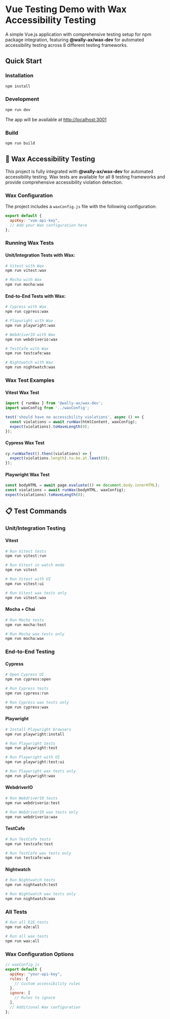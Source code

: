 # Vue Testing Demo with Wax Accessibility Testing

A simple Vue.js application with comprehensive testing setup for npm package integration, featuring **@wally-ax/wax-dev** for automated accessibility testing across 8 different testing frameworks.

##  Quick Start

### Installation
```bash
npm install
```

### Development
```bash
npm run dev
```

The app will be available at [http://localhost:3001](http://localhost:3001)

### Build
```bash
npm run build
```

## 🎯 Wax Accessibility Testing

This project is fully integrated with **@wally-ax/wax-dev** for automated accessibility testing. Wax tests are available for all 8 testing frameworks and provide comprehensive accessibility violation detection.

### Wax Configuration

The project includes a `waxConfig.js` file with the following configuration:
```javascript
export default {
  apiKey: "vue-api-key",
  // Add your Wax configuration here
};
```

### Running Wax Tests

#### **Unit/Integration Tests with Wax:**

```bash
# Vitest with Wax
npm run vitest:wax

# Mocha with Wax
npm run mocha:wax
```

#### **End-to-End Tests with Wax:**

```bash
# Cypress with Wax
npm run cypress:wax

# Playwright with Wax
npm run playwright:wax

# WebdriverIO with Wax
npm run webdriverio:wax

# TestCafe with Wax
npm run testcafe:wax

# Nightwatch with Wax
npm run nightwatch:wax
```



### Wax Test Examples

#### Vitest Wax Test
```javascript
import { runWax } from '@wally-ax/wax-dev';
import waxConfig from '../waxConfig';

test('should have no accessibility violations', async () => {
  const violations = await runWax(htmlContent, waxConfig);
  expect(violations).toHaveLength(0);
});
```

#### Cypress Wax Test
```javascript
cy.runWaxTest().then((violations) => {
  expect(violations.length).to.be.at.least(0);
});
```

#### Playwright Wax Test
```javascript
const bodyHTML = await page.evaluate(() => document.body.innerHTML);
const violations = await runWax(bodyHTML, waxConfig);
expect(violations).toHaveLength(0);
```

## 📋 Test Commands

### Unit/Integration Testing

#### Vitest
```bash
# Run Vitest tests
npm run vitest:run

# Run Vitest in watch mode
npm run vitest

# Run Vitest with UI
npm run vitest:ui

# Run Vitest wax tests only
npm run vitest:wax
```

#### Mocha + Chai
```bash
# Run Mocha tests
npm run mocha:test

# Run Mocha wax tests only
npm run mocha:wax
```

### End-to-End Testing

#### Cypress
```bash
# Open Cypress UI
npm run cypress:open

# Run Cypress tests
npm run cypress:run

# Run Cypress wax tests only
npm run cypress:wax
```

#### Playwright
```bash
# Install Playwright browsers
npm run playwright:install

# Run Playwright tests
npm run playwright:test

# Run Playwright with UI
npm run playwright:test:ui

# Run Playwright wax tests only
npm run playwright:wax
```

#### WebdriverIO
```bash
# Run WebdriverIO tests
npm run webdriverio:test

# Run WebdriverIO wax tests only
npm run webdriverio:wax
```

#### TestCafe
```bash
# Run TestCafe tests
npm run testcafe:test

# Run TestCafe wax tests only
npm run testcafe:wax
```

#### Nightwatch
```bash
# Run Nightwatch tests
npm run nightwatch:test

# Run Nightwatch wax tests only
npm run nightwatch:wax
```

### All Tests
```bash
# Run all E2E tests
npm run e2e:all

# Run all wax tests
npm run wax:all
```


### Wax Configuration Options

```javascript
// waxConfig.js
export default {
  apiKey: "your-api-key",
  rules: {
    // Custom accessibility rules
  },
  ignore: [
    // Rules to ignore
  ],
  // Additional Wax configuration
};
```
